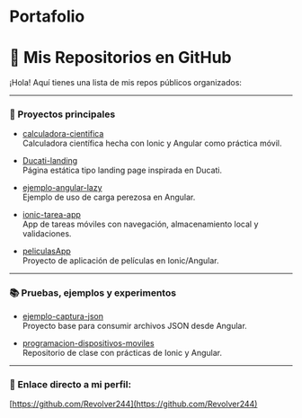 # Portafolio
# 📂 Mis Repositorios en GitHub

¡Hola! Aquí tienes una lista de mis repos públicos organizados:

---

### 🚀 Proyectos principales

- [calculadora-cientifica](https://github.com/Revolver244/calculadora-cientifica)  
  Calculadora científica hecha con Ionic y Angular como práctica móvil.

- [Ducati-landing](https://github.com/Revolver244/Ducati-landing)  
  Página estática tipo landing page inspirada en Ducati.

- [ejemplo-angular-lazy](https://github.com/Revolver244/ejemplo-angular-lazy)  
  Ejemplo de uso de carga perezosa en Angular.

- [ionic-tarea-app](https://github.com/Revolver244/ionic-tarea-app)  
  App de tareas móviles con navegación, almacenamiento local y validaciones.

- [peliculasApp](https://github.com/Revolver244/peliculasApp)  
  Proyecto de aplicación de películas en Ionic/Angular.

---

### 📚 Pruebas, ejemplos y experimentos

- [ejemplo-captura-json](https://github.com/Revolver244/ejemplo-captura-json)  
  Proyecto base para consumir archivos JSON desde Angular.

- [programacion-dispositivos-moviles](https://github.com/Revolver244/programacion-dispositivos-moviles)  
  Repositorio de clase con prácticas de Ionic y Angular.

---

### 🔗 Enlace directo a mi perfil:
[https://github.com/Revolver244](https://github.com/Revolver244)

